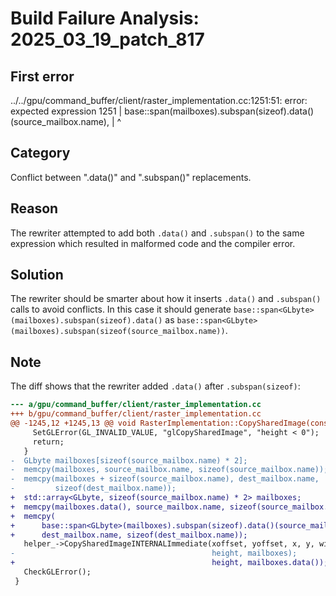 # Build Failure Analysis: 2025_03_19_patch_817

## First error

../../gpu/command_buffer/client/raster_implementation.cc:1251:51: error: expected expression
 1251 |       base::span<GLbyte>(mailboxes).subspan(sizeof).data()(source_mailbox.name),
      |                                                   ^

## Category
Conflict between ".data()" and ".subspan()" replacements.

## Reason
The rewriter attempted to add both `.data()` and `.subspan()` to the same expression which resulted in malformed code and the compiler error.

## Solution
The rewriter should be smarter about how it inserts `.data()` and `.subspan()` calls to avoid conflicts. In this case it should generate `base::span<GLbyte>(mailboxes).subspan(sizeof).data()` as  `base::span<GLbyte>(mailboxes).subspan(sizeof(source_mailbox.name))`.

## Note
The diff shows that the rewriter added `.data()` after `.subspan(sizeof)`:

```diff
--- a/gpu/command_buffer/client/raster_implementation.cc
+++ b/gpu/command_buffer/client/raster_implementation.cc
@@ -1245,12 +1245,13 @@ void RasterImplementation::CopySharedImage(const gpu::Mailbox& source_mailbox,
     SetGLError(GL_INVALID_VALUE, "glCopySharedImage", "height < 0");
     return;
   }
-  GLbyte mailboxes[sizeof(source_mailbox.name) * 2];
-  memcpy(mailboxes, source_mailbox.name, sizeof(source_mailbox.name));
-  memcpy(mailboxes + sizeof(source_mailbox.name), dest_mailbox.name,
-         sizeof(dest_mailbox.name));
+  std::array<GLbyte, sizeof(source_mailbox.name) * 2> mailboxes;
+  memcpy(mailboxes.data(), source_mailbox.name, sizeof(source_mailbox.name));
+  memcpy(
+      base::span<GLbyte>(mailboxes).subspan(sizeof).data()(source_mailbox.name),
+      dest_mailbox.name, sizeof(dest_mailbox.name));
   helper_->CopySharedImageINTERNALImmediate(xoffset, yoffset, x, y, width,
-                                            height, mailboxes);
+                                            height, mailboxes.data());
   CheckGLError();
 }